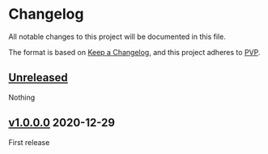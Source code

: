 # Changelog
All notable changes to this project will be documented in this file.

The format is based on [Keep a Changelog](https://keepachangelog.com/en/1.0.0/),
and this project adheres to [PVP](https://pvp.haskell.org/).

## [Unreleased]

Nothing

## [v1.0.0.0] 2020-12-29

First release

[Unreleased]: https://github.com/ludat/conferer/compare/conferer-snap_v1.0.0.0...HEAD
[v1.0.0.0]: https://github.com/ludat/conferer/compare/v0.0.0.0...conferer-snap_v1.0.0.0

